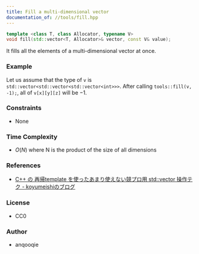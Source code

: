 ```yaml
---
title: Fill a multi-dimensional vector
documentation_of: //tools/fill.hpp
---
```


```cpp
template <class T, class Allocator, typename V>
void fill(std::vector<T, Allocator>& vector, const V& value);
```

It fills all the elements of a multi-dimensional vector at once.

### Example
Let us assume that the type of `v` is `std::vector<std::vector<std::vector<int>>>`.
After calling `tools::fill(v, -1);`, all of `v[x][y][z]` will be $-1$.

### Constraints
- None

### Time Complexity
- $O(N)$ where N is the product of the size of all dimensions

### References
- [C++ の 再帰template を使ったあまり使えない競プロ用 std::vector 操作テク - koyumeishiのブログ](https://koyumeishi.hatenablog.com/entry/2016/02/01/152426)

### License
- CC0

### Author
- anqooqie
